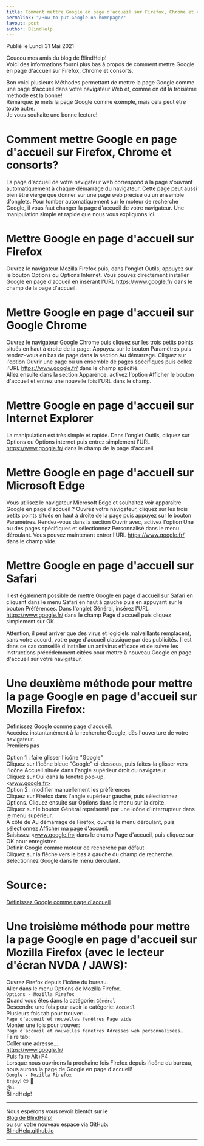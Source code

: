 ```yaml
---
title: Comment mettre Google en page d'accueil sur Firefox, Chrome et consorts
permalink: "/How to put Google on homepage/"
layout: post
author: BlindHelp
---
```


<footer>Publié le Lundi 31 Mai 2021</footer>


Coucou mes amis du blog de BlindHelp!    
Voici des informations fourni plus bas à propos  de comment mettre Google en page d'accueil sur Firefox, Chrome et consorts.    

Bon voici plusieurs Méthodes permettant de mettre la page Google comme une page d'accueil dans votre navigateur Web et, comme on dit la troisième méthode est la bonne!    
Remarque: je mets la page Google comme exemple, mais cela peut être toute autre.    
Je vous souhaite une bonne lecture!    

# Comment mettre Google en page d'accueil sur Firefox, Chrome et consorts? #

La page d'accueil de votre navigateur web correspond à la page s'ouvrant automatiquement à chaque démarrage du navigateur. Cette page peut aussi bien être vierge que donner sur une page web précise ou un ensemble d'onglets. Pour tomber automatiquement sur le moteur de recherche Google, il vous faut changer la page d'accueil de votre navigateur. Une manipulation simple et rapide que nous vous expliquons ici.    

# Mettre Google en page d'accueil sur Firefox #

Ouvrez le navigateur Mozilla Firefox puis, dans l'onglet Outils, appuyez sur le bouton Options ou Options Internet. Vous pouvez directement installer Google en page d'accueil en insérant l'URL <https://www.google.fr/> dans le champ de la page d'accueil.    

# Mettre Google en page d'accueil sur Google Chrome #

Ouvrez le navigateur Google Chrome puis cliquez sur les trois petits points situés en haut à droite de la page. Appuyez sur le bouton Paramètres puis rendez-vous en bas de page dans la section Au démarrage. Cliquez sur l'option Ouvrir une page ou un ensemble de pages spécifiques puis collez l'URL <https://www.google.fr/> dans le champ spécifié.    
Allez ensuite dans la section Apparence, activez l'option Afficher le bouton d'accueil et entrez une nouvelle fois l'URL dans le champ.    

# Mettre Google en page d'accueil sur Internet Explorer #

La manipulation est très simple et rapide. Dans l'onglet Outils, cliquez sur Options ou Options internet puis entrez simplement l'URL <https://www.google.fr/> dans le champ de la page d'accueil.    

# Mettre Google en page d'accueil sur Microsoft Edge #

Vous utilisez le navigateur Microsoft Edge et souhaitez voir apparaître Google en page d'accueil ? Ouvrez votre navigateur, cliquez sur les trois petits points situés en haut à droite de la page puis appuyez sur le bouton Paramètres. Rendez-vous dans la section Ouvrir avec, activez l'option Une ou des pages spécifiques et sélectionnez Personnalisé dans le menu déroulant. Vous pouvez maintenant entrer l'URL <https://www.google.fr/> dans le champ vide.    

# Mettre Google en page d'accueil sur Safari #

Il est également possible de mettre Google en page d'accueil sur Safari en cliquant dans le menu Safari en haut à gauche puis en appuyant sur le bouton Préférences. Dans l'onglet Général, insérez l'URL <https://www.google.fr/> dans le champ Page d'accueil puis cliquez simplement sur OK.    

Attention, il peut arriver que des virus et logiciels malveillants remplacent, sans votre accord, votre page d'accueil classique par des publicités. Il est dans ce cas conseillé d'installer un antivirus efficace et de suivre les instructions précédemment citées pour mettre à nouveau Google en page d'accueil sur votre navigateur.

# Une deuxième méthode pour mettre la page Google en page d'accueil sur  Mozilla Firefox: #

Définissez Google comme page d'accueil.    
Accédez instantanément à la recherche Google, dès l'ouverture de votre navigateur.    
Premiers pas    
 
Option 1 : faire glisser l'icône "Google"    
Cliquez sur l'icône bleue "Google" ci-dessous, puis faites-la glisser vers l'icône Accueil située dans l'angle supérieur droit du navigateur.    
Cliquez sur Oui dans la fenêtre pop-up.    
<www.google.fr>    
Option 2 : modifier manuellement les préférences    
Cliquez sur Firefox dans l'angle supérieur gauche, puis sélectionnez Options. Cliquez ensuite sur Options dans le menu sur la droite.    
Cliquez sur le bouton Général représenté par une icône d'interrupteur dans le menu supérieur.    
À côté de Au démarrage de Firefox, ouvrez le menu déroulant, puis sélectionnez Afficher ma page d'accueil.    
Saisissez <www.google.fr> dans le champ Page d'accueil, puis cliquez sur OK pour enregistrer.    
Définir Google comme moteur de recherche par défaut    
Cliquez sur la flèche vers le bas à gauche du champ de recherche.    
Sélectionnez Google dans le menu déroulant.    

# Source: #

[Définissez Google comme page d'accueil](https://www.google.fr/intl/fr/homepage/hp-firefox.html)

# Une troisième méthode pour mettre la page Google en page d'accueil sur  Mozilla Firefox (avec le lecteur d'écran NVDA / JAWS): #

Ouvrez Firefox depuis l'icône du bureau.    
Aller dans le menu Options de Mozilla Firefox.    
`Options - Mozilla Firefox`    
Quand vous êtes dans la catégorie: `Général`    
Descendre une fois pour avoir la catégorie: `Accueil`    
Plusieurs fois tab pour trouver:...    
`Page d’accueil et nouvelles fenêtres Page vide`    
Monter une fois pour trouver:    
`Page d’accueil et nouvelles fenêtres Adresses web personnalisées…`    
Faire tab:    
Coller une adresse...    
<https://www.google.fr/>    
Puis faire Alt+F4    
Lorsque nous ouvrirons la prochaine fois Firefox depuis l'icône du bureau, nous aurons la page de Google en page d'accueil!    
`Google - Mozilla Firefox`    
Enjoy! 😌 👏    
@+    
BlindHelp!    

---

Nous espérons vous revoir bientôt sur le      
[Blog de BlindHelp!](http://blindhelp.blogspot.fr/)                    
ou sur  votre nouveau espace via GitHub:                     
[BlindHelp.github.io](https://blindhelp.github.io)                    

---
